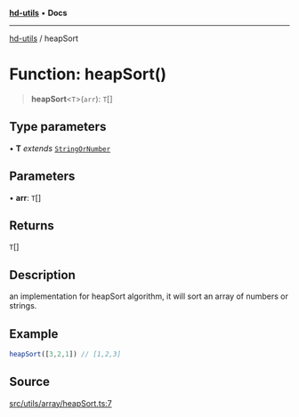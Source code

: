 [**hd-utils**](../README.md) • **Docs**

***

[hd-utils](../globals.md) / heapSort

# Function: heapSort()

> **heapSort**\<`T`\>(`arr`): `T`[]

## Type parameters

• **T** *extends* [`StringOrNumber`](../type-aliases/StringOrNumber.md)

## Parameters

• **arr**: `T`[]

## Returns

`T`[]

## Description

an implementation for heapSort algorithm, it will sort an array of numbers or strings.

## Example

```ts
heapSort([3,2,1]) // [1,2,3]
```

## Source

[src/utils/array/heapSort.ts:7](https://github.com/AhmadHddad/h-utils/blob/f7bb9ae71f981ffef49079271b9540862594b7e6/src/utils/array/heapSort.ts#L7)

